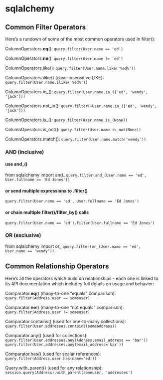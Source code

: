 # sqlalchemy

## Common Filter Operators

Here’s a rundown of some of the most common operators used in filter():

ColumnOperators.__eq__():
  `query.filter(User.name == 'ed')`

ColumnOperators.__ne__():
  `query.filter(User.name != 'ed')`

ColumnOperators.like():
  `query.filter(User.name.like('%ed%'))`

ColumnOperators.ilike() (case-insensitive LIKE):
  `query.filter(User.name.ilike('%ed%'))`

ColumnOperators.in_():
  `query.filter(User.name.in_(['ed', 'wendy', 'jack']))`

ColumnOperators.not_in():
  `query.filter(~User.name.in_(['ed', 'wendy', 'jack']))`

ColumnOperators.is_():
  `query.filter(User.name.is_(None))`

ColumnOperators.is_not():
  `query.filter(User.name.is_not(None))`

ColumnOperators.match():
  `query.filter(User.name.match('wendy'))`

### AND (inclusive)

#### use and_()
from sqlalchemy import and_
  `query.filter(and_(User.name == 'ed', User.fullname == 'Ed Jones'))`

#### or send multiple expressions to .filter()
  `query.filter(User.name == 'ed', User.fullname == 'Ed Jones')`

#### or chain multiple filter()/filter_by() calls
  `query.filter(User.name == 'ed').filter(User.fullname == 'Ed Jones')`

### OR (exclusive)

from sqlalchemy import or_
  `query.filter(or_(User.name == 'ed', User.name == 'wendy'))`

## Common Relationship Operators

Here’s all the operators which build on relationships - each one is linked to its API documentation which includes full details on usage and behavior:

Comparator.__eq__() (many-to-one “equals” comparison):
  `query.filter(Address.user == someuser)`

Comparator.__ne__() (many-to-one “not equals” comparison):
  `query.filter(Address.user != someuser)`

Comparator.contains() (used for one-to-many collections):
  `query.filter(User.addresses.contains(someaddress))`

Comparator.any() (used for collections):
  `query.filter(User.addresses.any(Address.email_address == 'bar'))`
  `query.filter(User.addresses.any(email_address='bar'))`

Comparator.has() (used for scalar references):
  `query.filter(Address.user.has(name='ed'))`

Query.with_parent() (used for any relationship):
  `session.query(Address).with_parent(someuser, 'addresses')`
